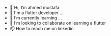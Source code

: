 - 👋 Hi, I’m ahmed mostafa
- 👀 I'm a flutter developer ...
- 🌱 I’m currently learning ...
- 💞️ I’m looking to collaborate on learning a flutter
- 📫 How to reach me on linkedin 

<!---
ahmed123mostafa/ahmed123mostafa is a ✨ special ✨ repository because its `README.md` (this file) appears on your GitHub profile.
You can click the Preview link to take a look at your changes.
--->
